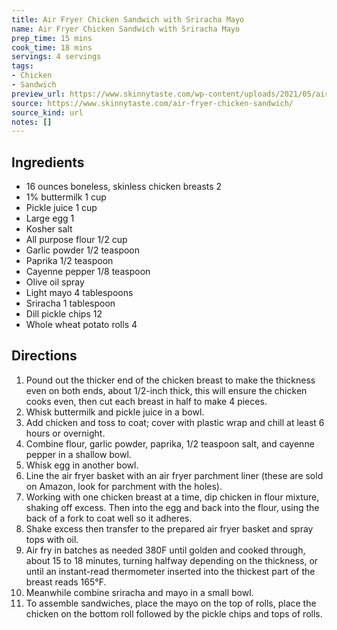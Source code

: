 ```yaml
---
title: Air Fryer Chicken Sandwich with Sriracha Mayo
name: Air Fryer Chicken Sandwich with Sriracha Mayo
prep_time: 15 mins
cook_time: 18 mins
servings: 4 servings
tags:
- Chicken
- Sandwich
preview_url: https://www.skinnytaste.com/wp-content/uploads/2021/05/air-fryer-chicken-sandwich-20.jpg
source: https://www.skinnytaste.com/air-fryer-chicken-sandwich/
source_kind: url
notes: []
---
```


## Ingredients
- 16 ounces boneless, skinless chicken breasts 2
- 1% buttermilk 1 cup
- Pickle juice 1 cup
- Large egg 1
- Kosher salt
- All purpose flour 1/2 cup
- Garlic powder 1/2 teaspoon
- Paprika 1/2 teaspoon
- Cayenne pepper 1/8 teaspoon
- Olive oil spray
- Light mayo 4 tablespoons
- Sriracha 1 tablespoon
- Dill pickle chips 12
- Whole wheat potato rolls 4


## Directions
1. Pound out the thicker end of the chicken breast to make the thickness even on both ends, about 1/2-inch thick, this will ensure the chicken cooks even, then cut each breast in half to make 4 pieces.
2. Whisk buttermilk and pickle juice in a bowl.
3. Add chicken and toss to coat; cover with plastic wrap and chill at least 6 hours or overnight.
4. Combine flour, garlic powder, paprika, 1/2 teaspoon salt, and cayenne pepper in a shallow bowl. 
5. Whisk egg in another bowl.
6. Line the air fryer basket with an air fryer parchment liner (these are sold on Amazon, look for parchment with the holes).
7. Working with one chicken breast at a time, dip chicken in flour mixture, shaking off excess. Then into the egg and back into the flour, using the back of a fork to coat well so it adheres.
8. Shake excess then transfer to the prepared air fryer basket and spray tops with oil.
9. Air fry in batches as needed 380F until golden and cooked through, about 15 to 18 minutes, turning halfway depending on the thickness, or until an instant-read thermometer inserted into the thickest part of the breast reads 165°F.
10. Meanwhile combine sriracha and mayo in a small bowl.
11. To assemble sandwiches, place the mayo on the top of rolls, place the chicken on the bottom roll followed by the pickle chips and tops of rolls.
